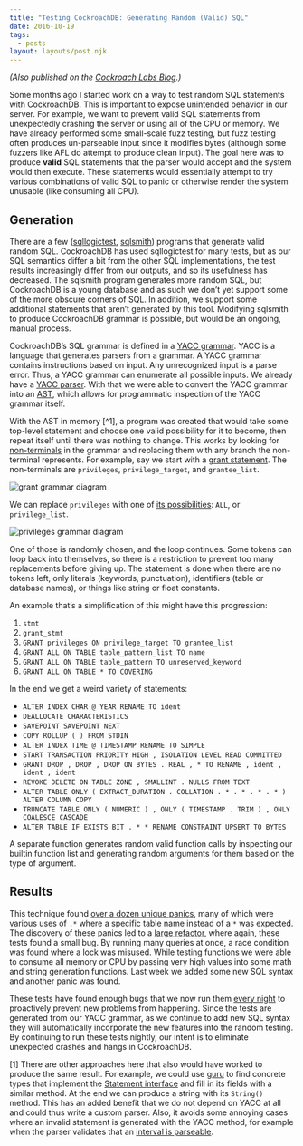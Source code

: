 ```yaml
---
title: "Testing CockroachDB: Generating Random (Valid) SQL"
date: 2016-10-19
tags:
  - posts
layout: layouts/post.njk
---
```


_(Also published on the [Cockroach Labs Blog](https://www.cockroachlabs.com/blog/testing-random-valid-sql-in-cockroachdb/).)_

Some months ago I started work on a way to test random SQL statements with CockroachDB. This is important to expose unintended behavior in our server. For example, we want to prevent valid SQL statements from unexpectedly crashing the server or using all of the CPU or memory. We have already performed some small-scale fuzz testing, but fuzz testing often produces un-parseable input since it modifies bytes (although some fuzzers like AFL do attempt to produce clean input). The goal here was to produce **valid** SQL statements that the parser would accept and the system would then execute. These statements would essentially attempt to try various combinations of valid SQL to panic or otherwise render the system unusable (like consuming all CPU).

## Generation

There are a few ([sqllogictest](https://www.sqlite.org/sqllogictest/doc/trunk/about.wiki), [sqlsmith](https://github.com/anse1/sqlsmith)) programs that generate valid random SQL. CockroachDB has used sqllogictest for many tests, but as our SQL semantics differ a bit from the other SQL implementations, the test results increasingly differ from our outputs, and so its usefulness has decreased. The sqlsmith program generates more random SQL, but CockroachDB is a young database and as such we don’t yet support some of the more obscure corners of SQL. In addition, we support some additional statements that aren’t generated by this tool. Modifying sqlsmith to produce CockroachDB grammar is possible, but would be an ongoing, manual process.

CockroachDB’s SQL grammar is defined in a [YACC grammar](https://github.com/cockroachdb/cockroach/blob/develop/sql/parser/sql.y). YACC is a language that generates parsers from a grammar. A YACC grammar contains instructions based on input. Any unrecognized input is a parse error. Thus, a YACC grammar can enumerate all possible inputs. We already have a [YACC parser](https://www.cockroachlabs.com/blog/efficient-documentation-using-sql-grammar-diagrams/). With that we were able to convert the YACC grammar into an [AST](https://en.wikipedia.org/wiki/Abstract_syntax_tree), which allows for programmatic inspection of the YACC grammar itself.

With the AST in memory [^1], a program was created that would take some top-level statement and choose one valid possibility for it to become, then repeat itself until there was nothing to change. This works by looking for [non-terminals](https://en.wikipedia.org/wiki/Terminal_and_nonterminal_symbols#Nonterminal_symbols) in the grammar and replacing them with any branch the non-terminal represents. For example, say we start with a [grant statement](https://www.cockroachlabs.com/docs/sql-grammar.html#grant_stmt). The non-terminals are `privileges`, `privilege_target`, and `grantee_list`.

<img src="https://cdn.glitch.global/08c0c16c-42ba-47bd-aa4b-fdab79602d49/grant.png?v=1669682115412" alt="grant grammar diagram">

We can replace `privileges` with one of [its possibilities](https://www.cockroachlabs.com/docs/sql-grammar.html#privileges): `ALL`, or `privilege_list`.

<img src="https://cdn.glitch.global/08c0c16c-42ba-47bd-aa4b-fdab79602d49/privileges.png?v=1669682129472" alt="privileges grammar diagram">

One of those is randomly chosen, and the loop continues. Some tokens can loop back into themselves, so there is a restriction to prevent too many replacements before giving up. The statement is done when there are no tokens left, only literals (keywords, punctuation), identifiers (table or database names), or things like string or float constants.

An example that’s a simplification of this might have this progression:

1. `stmt`
1. `grant_stmt`
1. `GRANT privileges ON privilege_target TO grantee_list`
1. `GRANT ALL ON TABLE table_pattern_list TO name`
1. `GRANT ALL ON TABLE table_pattern TO unreserved_keyword`
1. `GRANT ALL ON TABLE * TO COVERING`

In the end we get a weird variety of statements:

- `ALTER INDEX CHAR @ YEAR RENAME TO ident`
- `DEALLOCATE CHARACTERISTICS`
- `SAVEPOINT SAVEPOINT NEXT`
- `COPY ROLLUP ( ) FROM STDIN`
- `ALTER INDEX TIME @ TIMESTAMP RENAME TO SIMPLE`
- `START TRANSACTION PRIORITY HIGH , ISOLATION LEVEL READ COMMITTED`
- `GRANT DROP , DROP , DROP ON BYTES . REAL , * TO RENAME , ident , ident , ident`
- `REVOKE DELETE ON TABLE ZONE , SMALLINT . NULLS FROM TEXT`
- `ALTER TABLE ONLY ( EXTRACT_DURATION . COLLATION . * . * . * . * ) ALTER COLUMN COPY`
- `TRUNCATE TABLE ONLY ( NUMERIC ) , ONLY ( TIMESTAMP . TRIM ) , ONLY COALESCE CASCADE`
- `ALTER TABLE IF EXISTS BIT . * * RENAME CONSTRAINT UPSERT TO BYTES`

A separate function generates random valid function calls by inspecting our builtin function list and generating random arguments for them based on the type of argument.

## Results

This technique found [over a dozen unique panics](https://github.com/cockroachdb/cockroach/issues?utf8=%E2%9C%93&q=is%3Aissue%20RSG), many of which were various uses of `.*` where a specific table name instead of a `*` was expected. The discovery of these panics led to a [large refactor](https://www.cockroachlabs.com/blog/squashing-a-schroedinbug-with-strong-typing/), where again, these tests found a small bug. By running many queries at once, a race condition was found where a lock was misused. While testing functions we were able to consume all memory or CPU by passing very high values into some math and string generation functions. Last week we added some new SQL syntax and another panic was found.

These tests have found enough bugs that we now run them [every night](https://teamcity.cockroachdb.com/viewType.html?buildTypeId=Cockroach_Nightlies_RandomSyntaxTests&branch_Cockroach_Nightlies=develop&tab=buildTypeStatusDiv&guest=true) to proactively prevent new problems from happening. Since the tests are generated from our YACC grammar, as we continue to add new SQL syntax they will automatically incorporate the new features into the random testing. By continuing to run these tests nightly, our intent is to eliminate unexpected crashes and hangs in CockroachDB.

[1] There are other approaches here that also would have worked to produce the same result. For example, we could use [guru](https://docs.google.com/document/d/1_Y9xCEMj5S-7rv2ooHpZNH15JgRT5iM742gJkw5LtmQ/edit) to find concrete types that implement the [Statement interface](https://godoc.org/github.com/cockroachdb/cockroach/pkg/sql/parser#Statement) and fill in its fields with a similar method. At the end we can produce a string with its `String()` method. This has an added benefit that we do not depend on YACC at all and could thus write a custom parser. Also, it avoids some annoying cases where an invalid statement is generated with the YACC method, for example when the parser validates that an [interval is parseable](https://github.com/cockroachdb/cockroach/blob/511ded9ae509bb42438021a2427e283f7a8b5d09/pkg/sql/parser/sql.y#L1403).
